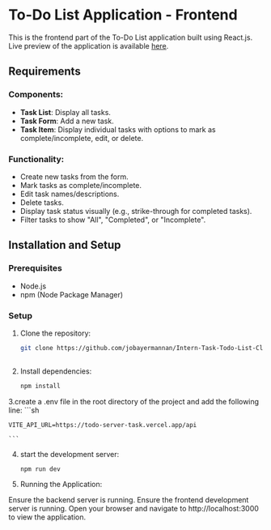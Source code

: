 # To-Do List Application - Frontend

This is the frontend part of the To-Do List application built using React.js. Live preview of the application is available [here](https://todo-client-task.vercel.app/).

## Requirements

### Components:
- **Task List**: Display all tasks.
- **Task Form**: Add a new task.
- **Task Item**: Display individual tasks with options to mark as complete/incomplete, edit, or delete.

### Functionality:
- Create new tasks from the form.
- Mark tasks as complete/incomplete.
- Edit task names/descriptions.
- Delete tasks.
- Display task status visually (e.g., strike-through for completed tasks).
- Filter tasks to show "All", "Completed", or "Incomplete".

## Installation and Setup

### Prerequisites
- Node.js
- npm (Node Package Manager)

### Setup
1. Clone the repository:
   ```sh
   git clone https://github.com/jobayermannan/Intern-Task-Todo-List-Client.git
  
	```

2. Install dependencies:
	```sh
	npm install
	```

3.create a .env file in the root directory of the project and add the following line:
	 ```sh

	VITE_API_URL=https://todo-server-task.vercel.app/api
	
	```		
4. start the development server:
	```sh
	npm run dev
	```	
5.  Running the Application:

Ensure the backend server is running.
Ensure the frontend development server is running.
Open your browser and navigate to http://localhost:3000 to view the application.
